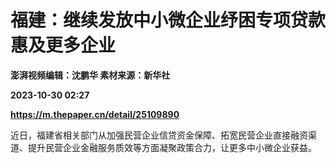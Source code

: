 # 福建：继续发放中小微企业纾困专项贷款惠及更多企业
**澎湃视频编辑：沈鹏华 素材来源：新华社**

**2023-10-30 02:27**

**https://m.thepaper.cn/detail/25109890**

近日，福建省相关部门从加强民营企业信贷资金保障、拓宽民营企业直接融资渠道、提升民营企业金融服务质效等方面凝聚政策合力，让更多中小微企业获益。